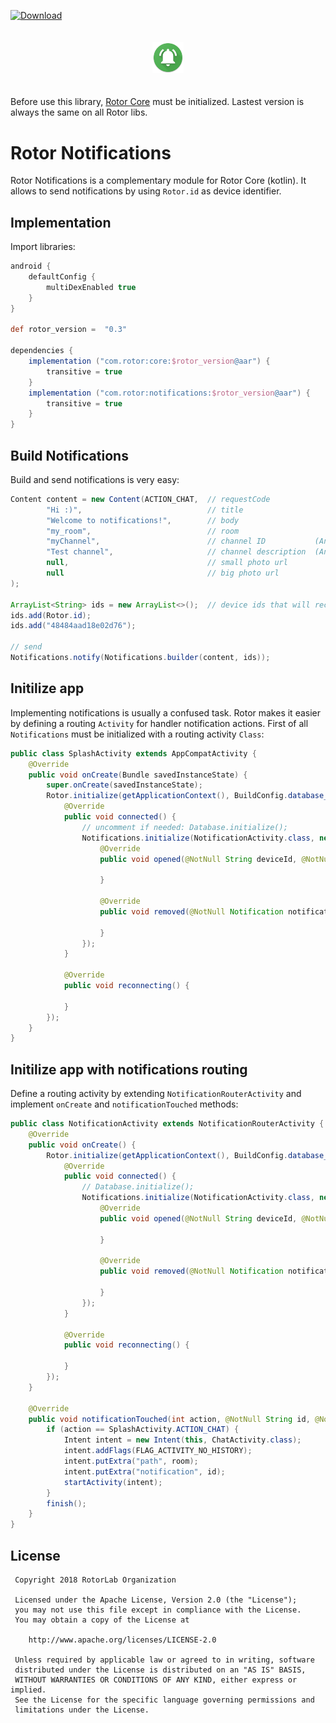 [ ![Download](https://api.bintray.com/packages/efff/maven/RotorKotlinNotifications/images/download.svg) ](https://bintray.com/efff/maven/RotorKotlinDatabase/_latestVersion)
<p align="center"><img width="10%" vspace="20" src="https://github.com/rotorlab/notifications-kotlin/raw/master/app/src/main/res/mipmap-xxxhdpi/ic_launcher_round.png"></p>
 
Before use this library, [Rotor Core](https://github.com/rotorlab/core-kotlin) must be initialized. Lastest version is always the same on all Rotor libs.

# Rotor Notifications
Rotor Notifications is a complementary module for Rotor Core (kotlin). It allows to send notifications by using `Rotor.id` as device identifier.

## Implementation
Import libraries:

```groovy
android {
    defaultConfig {
        multiDexEnabled true
    }
}
 
def rotor_version =  "0.3"
 
dependencies {
    implementation ("com.rotor:core:$rotor_version@aar") {
        transitive = true
    }
    implementation ("com.rotor:notifications:$rotor_version@aar") {
        transitive = true
    }
}
```

## Build Notifications
Build and send notifications is very easy:
```java
Content content = new Content(ACTION_CHAT,  // requestCode
        "Hi :)",                            // title
        "Welcome to notifications!",        // body
        "my_room",                          // room
        "myChannel",                        // channel ID           (Android 8)
        "Test channel",                     // channel description  (Android 8)
        null,                               // small photo url
        null                                // big photo url
);                              
 
ArrayList<String> ids = new ArrayList<>();  // device ids that will receive the notification
ids.add(Rotor.id);
ids.add("48484aad18e02d76");

// send
Notifications.notify(Notifications.builder(content, ids));
```
## Initilize app
Implementing notifications is usually a confused task. Rotor makes it easier by defining a routing `Activity` for handler notification actions. First of all `Notifications` must be initialized with a routing activity `Class`:
```java
public class SplashActivity extends AppCompatActivity {
    @Override
    public void onCreate(Bundle savedInstanceState) {
        super.onCreate(savedInstanceState);
        Rotor.initialize(getApplicationContext(), BuildConfig.database_url, BuildConfig.redis_url, new StatusListener() {
            @Override
            public void connected() {
                // uncomment if needed: Database.initialize();
                Notifications.initialize(NotificationActivity.class, new Listener() {
                    @Override
                    public void opened(@NotNull String deviceId, @NotNull Notification notification) {
 
                    }
 
                    @Override
                    public void removed(@NotNull Notification notification) {
 
                    }
                });
            }
 
            @Override
            public void reconnecting() {
 
            }
        });
    }
}
```

## Initilize app with notifications routing
Define a routing activity by extending `NotificationRouterActivity` and implement `onCreate` and `notificationTouched` methods:
```java
public class NotificationActivity extends NotificationRouterActivity {
    @Override
    public void onCreate() {
        Rotor.initialize(getApplicationContext(), BuildConfig.database_url, BuildConfig.redis_url, new StatusListener() {
            @Override
            public void connected() {
                // Database.initialize();
                Notifications.initialize(NotificationActivity.class, new Listener() {
                    @Override
                    public void opened(@NotNull String deviceId, @NotNull Notification notification) {
 
                    }
 
                    @Override
                    public void removed(@NotNull Notification notification) {
 
                    }
                });
            }
 
            @Override
            public void reconnecting() {
 
            }
        });
    }
 
    @Override
    public void notificationTouched(int action, @NotNull String id, @NotNull String room) {
        if (action == SplashActivity.ACTION_CHAT) {
            Intent intent = new Intent(this, ChatActivity.class);
            intent.addFlags(FLAG_ACTIVITY_NO_HISTORY);
            intent.putExtra("path", room);
            intent.putExtra("notification", id);
            startActivity(intent);
        }
        finish();
    }
}
```

License
-------
     Copyright 2018 RotorLab Organization
 
     Licensed under the Apache License, Version 2.0 (the "License");
     you may not use this file except in compliance with the License.
     You may obtain a copy of the License at
 
        http://www.apache.org/licenses/LICENSE-2.0
 
     Unless required by applicable law or agreed to in writing, software
     distributed under the License is distributed on an "AS IS" BASIS,
     WITHOUT WARRANTIES OR CONDITIONS OF ANY KIND, either express or implied.
     See the License for the specific language governing permissions and
     limitations under the License.
